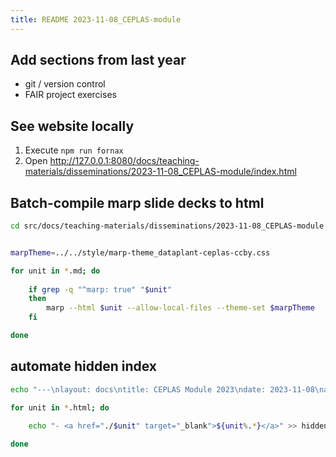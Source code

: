 ```yaml
---
title: README 2023-11-08_CEPLAS-module
---
```


## Add sections from last year

- git / version control
- FAIR project exercises



## See website locally

1. Execute `npm run fornax`
2. Open http://127.0.0.1:8080/docs/teaching-materials/disseminations/2023-11-08_CEPLAS-module/index.html


## Batch-compile marp slide decks to html

```bash
cd src/docs/teaching-materials/disseminations/2023-11-08_CEPLAS-module
```



```bash

marpTheme=../../style/marp-theme_dataplant-ceplas-ccby.css

for unit in *.md; do
    
    if grep -q "^marp: true" "$unit"
    then
        marp --html $unit --allow-local-files --theme-set $marpTheme
    fi

done
```

## automate hidden index

```bash
echo "---\nlayout: docs\ntitle: CEPLAS Module 2023\ndate: 2023-11-08\nadd sidebar: _sidebars/mainSidebar.md\n---\n\n## Slide decks\n" > hidden-index.md

for unit in *.html; do
    
    echo "- <a href="./$unit" target="_blank">${unit%.*}</a>" >> hidden-index.md

done
```
